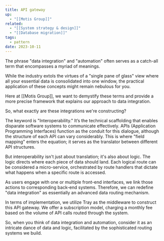 ```yaml
---
title: API gateway
up:
  - "[[Motis Group]]"
related:
  - "[[System strategy & design]]"
  - "[[Database migration]]"
tags:
  - pattern
date: 2023-10-11
---
```

The phrase "data integration" and "automation" often serves as a catch-all term that encompasses a myriad of meanings. 

While the industry extols the virtues of a "single pane of glass" view where all your essential data is consolidated into one window, the practical application of these concepts might remain nebulous for you.

Here at [[Motis Group]], we want to demystify these terms and provide a more precise framework that explains our approach to data integration.

So, what exactly are these integrations we're constructing?

The keyword is "Interoperability." It’s the technical scaffolding that enables disparate software systems to communicate effectively. APIs (Application Programming Interfaces) function as the conduit for this dialogue, although the structure of each API can vary considerably. This is where "field mapping" enters the equation; it serves as the translator between different API structures.

But interoperability isn't just about translation; it's also about logic. The logic directs where each piece of data should land. Each logical route can be considered a micro-service, orchestrated by route handlers that dictate what happens when a specific route is accessed.

As users engage with one or multiple front-end interfaces, we link those actions to corresponding back-end systems. Therefore, we can redefine "data integration" as essentially an advanced data routing mechanism.

In terms of implementation, we utilize Tray as the middleware to construct this API gateway. We offer a subscription model, charging a monthly fee based on the volume of API calls routed through the system.

So, when you think of data integration and automation, consider it as an intricate dance of data and logic, facilitated by the sophisticated routing systems we build.